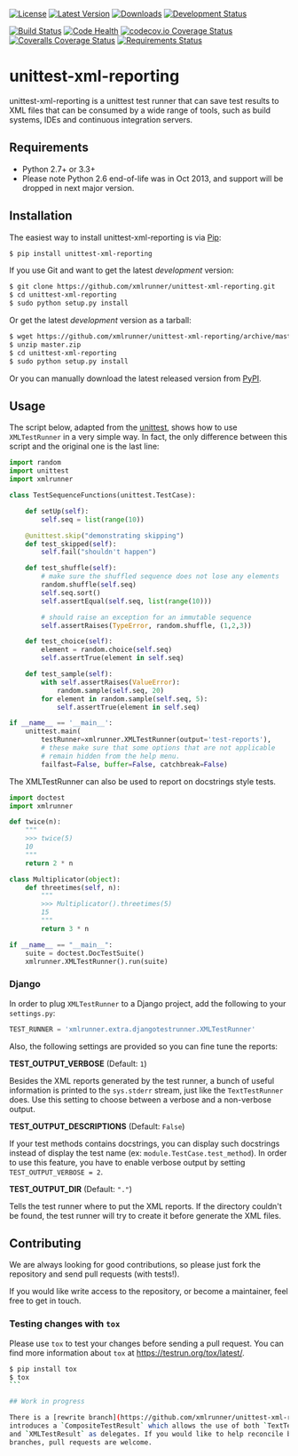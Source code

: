 [![License](https://img.shields.io/pypi/l/unittest-xml-reporting.svg)](https://pypi.python.org/pypi/unittest-xml-reporting/)
[![Latest Version](https://img.shields.io/pypi/v/unittest-xml-reporting.svg)](https://pypi.python.org/pypi/unittest-xml-reporting/)
[![Downloads](https://img.shields.io/pypi/dm/unittest-xml-reporting.svg)](https://pypi.python.org/pypi/unittest-xml-reporting/)
[![Development Status](https://img.shields.io/pypi/status/unittest-xml-reporting.svg)](https://pypi.python.org/pypi/unittest-xml-reporting/)

[![Build Status](https://travis-ci.org/xmlrunner/unittest-xml-reporting.svg?branch=master)](https://travis-ci.org/xmlrunner/unittest-xml-reporting)
[![Code Health](https://landscape.io/github/xmlrunner/unittest-xml-reporting/master/landscape.png)](https://landscape.io/github/xmlrunner/unittest-xml-reporting/master)
[![codecov.io Coverage Status](https://codecov.io/github/xmlrunner/unittest-xml-reporting/coverage.svg?branch=master)](https://codecov.io/github/xmlrunner/unittest-xml-reporting?branch=master)
[![Coveralls Coverage Status](https://coveralls.io/repos/xmlrunner/unittest-xml-reporting/badge.svg?branch=master&service=github)](https://coveralls.io/github/xmlrunner/unittest-xml-reporting?branch=master)
[![Requirements Status](https://requires.io/github/xmlrunner/unittest-xml-reporting/requirements.svg?branch=master)](https://requires.io/github/xmlrunner/unittest-xml-reporting/requirements/?branch=master)

# unittest-xml-reporting

unittest-xml-reporting is a unittest test runner that can save test results
to XML files that can be consumed by a wide range of tools, such as build
systems, IDEs and continuous integration servers.

## Requirements

* Python 2.7+ or 3.3+
* Please note Python 2.6 end-of-life was in Oct 2013, and support will be dropped in next major version.

## Installation

The easiest way to install unittest-xml-reporting is via
[Pip](http://www.pip-installer.org):

````bash
$ pip install unittest-xml-reporting
````

If you use Git and want to get the latest *development* version:

````bash
$ git clone https://github.com/xmlrunner/unittest-xml-reporting.git
$ cd unittest-xml-reporting
$ sudo python setup.py install
````

Or get the latest *development* version as a tarball:

````bash
$ wget https://github.com/xmlrunner/unittest-xml-reporting/archive/master.zip
$ unzip master.zip
$ cd unittest-xml-reporting
$ sudo python setup.py install
````

Or you can manually download the latest released version from
[PyPI](https://pypi.python.org/pypi/unittest-xml-reporting/).


## Usage

The script below, adapted from the
[unittest](http://docs.python.org/library/unittest.html), shows how to use
`XMLTestRunner` in a very simple way. In fact, the only difference between
this script and the original one is the last line:

````python
import random
import unittest
import xmlrunner

class TestSequenceFunctions(unittest.TestCase):

    def setUp(self):
        self.seq = list(range(10))

    @unittest.skip("demonstrating skipping")
    def test_skipped(self):
        self.fail("shouldn't happen")

    def test_shuffle(self):
        # make sure the shuffled sequence does not lose any elements
        random.shuffle(self.seq)
        self.seq.sort()
        self.assertEqual(self.seq, list(range(10)))

        # should raise an exception for an immutable sequence
        self.assertRaises(TypeError, random.shuffle, (1,2,3))

    def test_choice(self):
        element = random.choice(self.seq)
        self.assertTrue(element in self.seq)

    def test_sample(self):
        with self.assertRaises(ValueError):
            random.sample(self.seq, 20)
        for element in random.sample(self.seq, 5):
            self.assertTrue(element in self.seq)

if __name__ == '__main__':
    unittest.main(
        testRunner=xmlrunner.XMLTestRunner(output='test-reports'),
        # these make sure that some options that are not applicable
        # remain hidden from the help menu.
        failfast=False, buffer=False, catchbreak=False)
````

The XMLTestRunner can also be used to report on docstrings style tests.

````python
import doctest
import xmlrunner

def twice(n):
    """
    >>> twice(5)
    10
    """
    return 2 * n

class Multiplicator(object):
    def threetimes(self, n):
        """
        >>> Multiplicator().threetimes(5)
        15
        """
        return 3 * n

if __name__ == "__main__":
    suite = doctest.DocTestSuite()
    xmlrunner.XMLTestRunner().run(suite)
````

### Django

In order to plug `XMLTestRunner` to a Django project, add the following
to your `settings.py`:

````python
TEST_RUNNER = 'xmlrunner.extra.djangotestrunner.XMLTestRunner'
````

Also, the following settings are provided so you can fine tune the reports:

**TEST_OUTPUT_VERBOSE** (Default: `1`)

Besides the XML reports generated by the test runner, a bunch of useful
information is printed to the `sys.stderr` stream, just like the
`TextTestRunner` does. Use this setting to choose between a verbose and a
non-verbose output.

**TEST_OUTPUT_DESCRIPTIONS** (Default: `False`)

If your test methods contains docstrings, you can display such docstrings
instead of display the test name (ex: `module.TestCase.test_method`). In
order to use this feature, you have to enable verbose output by setting
`TEST_OUTPUT_VERBOSE = 2`.

**TEST_OUTPUT_DIR** (Default: `"."`)

Tells the test runner where to put the XML reports. If the directory
couldn't be found, the test runner will try to create it before
generate the XML files.


## Contributing

We are always looking for good contributions, so please just fork the
repository and send pull requests (with tests!).

If you would like write access to the repository, or become a maintainer,
feel free to get in touch.


### Testing changes with `tox`

Please use `tox` to test your changes before sending a pull request.
You can find more information about `tox` at <https://testrun.org/tox/latest/>.

````bash
$ pip install tox
$ tox
```

## Work in progress

There is a [rewrite branch](https://github.com/xmlrunner/unittest-xml-reporting/tree/rewrite) which contains better unit tests and uses a different runner. It
introduces a `CompositeTestResult` which allows the use of both `TextTestResult`
and `XMLTestResult` as delegates. If you would like to help reconcile both
branches, pull requests are welcome.
